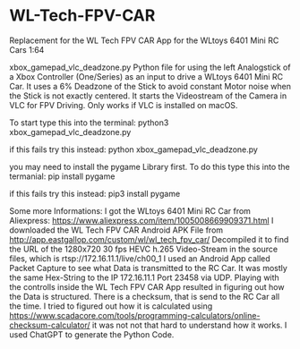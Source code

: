 # WL-Tech-FPV-CAR
Replacement for the WL Tech FPV CAR App for the WLtoys 6401 Mini RC Cars 1:64

xbox_gamepad_vlc_deadzone.py
Python file for using the left Analogstick of a Xbox Controller (One/Series) as an input to drive a WLtoys 6401 Mini RC Car.
It uses a 6% Deadzone of the Stick to avoid constant Motor noise when the Stick is not exactly centered.
It starts the Videostream of the Camera in VLC for FPV Driving. Only works if VLC is installed on macOS.

To start type this into the terminal:
python3 xbox_gamepad_vlc_deadzone.py

if this fails try this instead:
python xbox_gamepad_vlc_deadzone.py

you may need to install the pygame Library first. To do this type this into the termanial:
pip install pygame

if this fails try this instead:
pip3 install pygame

Some more Informations:
I got the WLtoys 6401 Mini RC Car from Aliexpress: https://www.aliexpress.com/item/1005008669909371.html
I downloaded the WL Tech FPV CAR Android APK File from http://app.eastgallop.com/custom/wl/wl_tech_fpv_car/
Decompiled it to find the URL of the 1280x720 30 fps HEVC h.265 Video-Stream in the source files, which is rtsp://172.16.11.1/live/ch00_1
I used an Android App called Packet Capture to see what Data is transmitted to the RC Car. It was mostly the same Hex-String to the IP 172.16.11.1 Port 23458 via UDP.
Playing with the controlls inside the WL Tech FPV CAR App resulted in figuring out how the Data is structured.
There is a checksum, that is send to the RC Car all the time. I tried to figured out how it is calculated using https://www.scadacore.com/tools/programming-calculators/online-checksum-calculator/ it was not not that hard to understand how it works.
I used ChatGPT to generate the Python Code.
